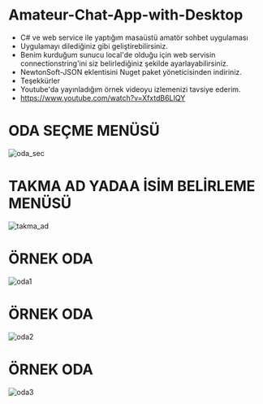 # Amateur-Chat-App-with-Desktop

- C# ve web service ile yaptığım masaüstü amatör sohbet uygulaması
- Uygulamayı dilediğiniz gibi geliştirebilirsiniz.
- Benim kurduğum sunucu local'de olduğu için web servisin connectionstring'ini siz belirlediğiniz şekilde ayarlayabilirsiniz.
- NewtonSoft-JSON eklentisini Nuget paket yöneticisinden indiriniz.
- Teşekkürler
- Youtube'da yayınladığım örnek videoyu izlemenizi tavsiye ederim.
- https://www.youtube.com/watch?v=XfxtdB6LIQY


# ODA SEÇME MENÜSÜ


![oda_sec](https://user-images.githubusercontent.com/34923740/70391429-3d4f4880-19e6-11ea-9197-e432cb1354e9.PNG)



# TAKMA AD YADAA İSİM BELİRLEME MENÜSÜ

![takma_ad](https://user-images.githubusercontent.com/34923740/70391436-55bf6300-19e6-11ea-9221-4ce114b6a8f3.PNG)


# ÖRNEK ODA


![oda1](https://user-images.githubusercontent.com/34923740/70391441-67a10600-19e6-11ea-8c2d-7bf0543972a1.PNG)



# ÖRNEK ODA



![oda2](https://user-images.githubusercontent.com/34923740/70391445-74bdf500-19e6-11ea-8e3b-84d755a8a72b.PNG)



# ÖRNEK ODA


![oda3](https://user-images.githubusercontent.com/34923740/70391448-7f788a00-19e6-11ea-90ac-896da4e6c046.PNG)





